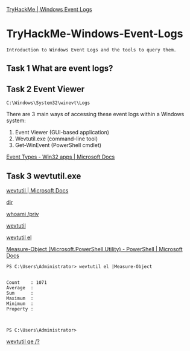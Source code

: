 [TryHackMe | Windows Event Logs](https://tryhackme.com/room/windowseventlogs)

# TryHackMe-Windows-Event-Logs
`Introduction to Windows Event Logs and the tools to query them.`
## Task 1 What are event logs?
## Task 2 Event Viewer
`C:\Windows\System32\winevt\Logs`

There are 3 main ways of accessing these event logs within a Windows system:
1. Event Viewer (GUI-based application)
2. Wevtutil.exe (command-line tool)
3. Get-WinEvent (PowerShell cmdlet)

[Event Types - Win32 apps | Microsoft Docs](https://docs.microsoft.com/en-us/windows/win32/eventlog/event-types)

## Task 3 wevtutil.exe
[wevtutil | Microsoft Docs](https://docs.microsoft.com/en-us/windows-server/administration/windows-commands/wevtutil)

[dir](https://github.com/r1skkam/TryHackMe-Windows-Event-Logs/blob/main/dir)

[whoami /priv](https://github.com/r1skkam/TryHackMe-Windows-Event-Logs/blob/main/whoami%20priv)

[wevtutil](https://github.com/r1skkam/TryHackMe-Windows-Event-Logs/blob/main/wevtutil)

[wevtutil el](https://github.com/r1skkam/TryHackMe-Windows-Event-Logs/blob/main/wevtutil%20el)

[Measure-Object (Microsoft.PowerShell.Utility) - PowerShell | Microsoft Docs](https://docs.microsoft.com/en-us/powershell/module/microsoft.powershell.utility/measure-object?view=powershell-7.2)

```
PS C:\Users\Administrator> wevtutil el |Measure-Object


Count    : 1071
Average  :
Sum      :
Maximum  :
Minimum  :
Property :



PS C:\Users\Administrator>
```
[wevtutil qe /?](https://github.com/r1skkam/TryHackMe-Windows-Event-Logs/blob/main/wevtutil%20qe)
